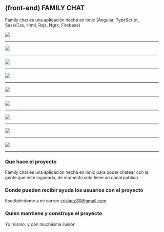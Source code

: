 ## (front-end) FAMILY CHAT

Family chat es una aplicación hecha en Ionic (Angular, TypeScript, Sass/Css, Html, Rxjs, Ngrx, Firebase)

<img src="https://github.com/crislaez/FamilyChat/blob/master/src/assets/images/foto_proyecto_1.PNG" />
<hr>
<img src="https://github.com/crislaez/FamilyChat/blob/master/src/assets/images/foto_proyecto_2.PNG" />
<hr>
<img src="https://github.com/crislaez/FamilyChat/blob/master/src/assets/images/foto_proyecto_3.PNG" />
<hr>
<img src="https://github.com/crislaez/FamilyChat/blob/master/src/assets/images/foto_proyecto_4.PNG" />
<hr>
<img src="https://github.com/crislaez/FamilyChat/blob/master/src/assets/images/foto_proyecto_5.PNG" />
<hr>
<img src="https://github.com/crislaez/FamilyChat/blob/master/src/assets/images/foto_proyecto_6.PNG" />
<hr>
<img src="https://github.com/crislaez/FamilyChat/blob/master/src/assets/images/foto_proyecto_7.PNG" />
<hr>
<img src="https://github.com/crislaez/FamilyChat/blob/master/src/assets/images/foto_proyecto_8.PNG" />
<hr>
<img src="https://github.com/crislaez/FamilyChat/blob/master/src/assets/images/foto_proyecto_9.PNG" />
<hr>


### Que hace el proyecto

Family chat es una aplicación hecha en Ionic para poder chatear con la gente que este logueada, de momento solo
tiene un canal publico
 
### Donde pueden recibir ayuda los usuarios con el proyecto
 
Escribiéndome a mi correo crislaez30@gmail.com

### Quien mantiene y construye el proyecto

Yo mismo, y con muchísima ilusión
